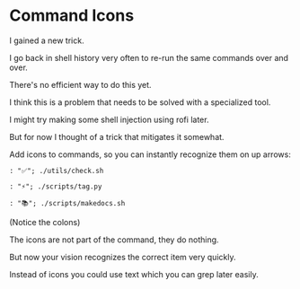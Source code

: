 # Command Icons

I gained a new trick.

I go back in shell history very often to re-run the same commands over and over.

There's no efficient way to do this yet.

I think this is a problem that needs to be solved with a specialized tool.

I might try making some shell injection using rofi later.

But for now I thought of a trick that mitigates it somewhat.

Add icons to commands, so you can instantly recognize them on up arrows:

`: "✅"; ./utils/check.sh`

`: "⚡"; ./scripts/tag.py`

`: "📚"; ./scripts/makedocs.sh`

(Notice the colons)

The icons are not part of the command, they do nothing.

But now your vision recognizes the correct item very quickly.

Instead of icons you could use text which you can grep later easily.